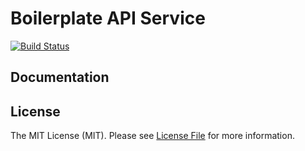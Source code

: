 # Boilerplate API Service

[![Build Status](https://img.shields.io/travis/deshboard/boilerplate-api-service.svg?style=flat-square)](https://travis-ci.org/deshboard/boilerplate-api-service)


## Documentation


## License

The MIT License (MIT). Please see [License File](LICENSE) for more information.
